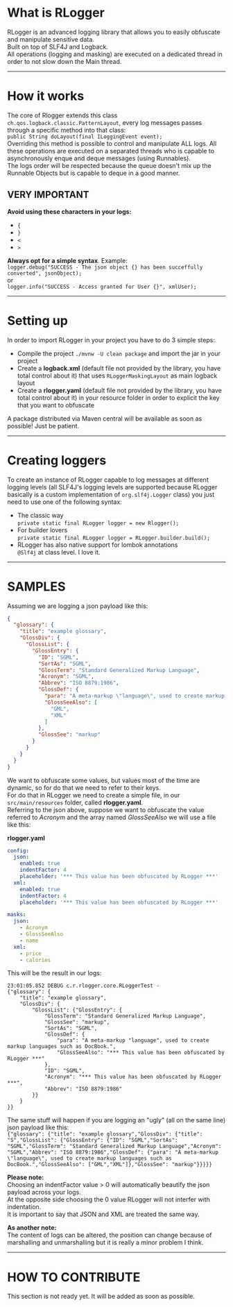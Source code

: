 # What is RLogger

RLogger is an advanced logging library that allows you to easily obfuscate and manipulate sensitive data.   
Built on top of SLF4J and Logback.  
All operations (logging and masking) are executed on a dedicated thread in order to not slow down the Main thread.

---

# How it works

The core of Rlogger extends this class ```ch.qos.logback.classic.PatternLayout```, every log messages passes through a
specific method into that class:  
```public String doLayout(final ILoggingEvent event);```  
Overriding this method is possible to control and manipulate ALL logs. All these operations are executed on a separated
threads who is capable to asynchronously enque and deque messages
(using Runnables).    
The logs order will be respected because the queue doesn't mix up the Runnable Objects but is capable to deque in a good
manner.

## VERY IMPORTANT

**Avoid using these characters in your logs:**

- `{`
- `}`
- `<`
- `>`

**Always opt for a simple syntax**. Example:    
```logger.debug("SUCCESS - The json object {} has been succeffully converted", jsonObject);```  
or  
```logger.info("SUCCESS - Access granted for User {}", xmlUser);```

---

# Setting up

In order to import RLogger in your project you have to do 3 simple steps:

- Compile the project ```./mvnw -U clean package``` and import the jar in your project
- Create a **logback.xml** (default file not provided by the library, you have total control about it) that uses
  ```RLoggerMaskingLayout``` as main logback layout
- Create a **rlogger.yaml** (default file not provided by the library, you have total control about it) in your resource
  folder in order to explicit the key that you want to obfuscate

A package distributed via Maven central will be available as soon as possible! Just be patient.

---

# Creating loggers

To create an instance of RLogger capable to log messages at different logging levels (all SLF4J's logging levels are
supported because RLogger basically is a custom implementation of `org.slf4j.Logger` class) you just need to use one of
the following syntax:

- The classic way  
  `private static final RLogger logger = new Rlogger();`
- For builder lovers   
  `private static final RLogger logger = RLogger.builder.build();`
- RLogger has also native support for lombok annotations  
  `@Slf4j` at class level. I love it.

---

# SAMPLES

Assuming we are logging a json payload like this:

```json
{
  "glossary": {
    "title": "example glossary",
    "GlossDiv": {
      "GlossList": {
        "GlossEntry": {
          "ID": "SGML",
          "SortAs": "SGML",
          "GlossTerm": "Standard Generalized Markup Language",
          "Acronym": "SGML",
          "Abbrev": "ISO 8879:1986",
          "GlossDef": {
            "para": "A meta-markup \"language\", used to create markup languages such as DocBook.",
            "GlossSeeAlso": [
              "GML",
              "XML"
            ]
          },
          "GlossSee": "markup"
        }
      }
    }
  }
}
```

We want to obfuscate some values, but values most of the time are dynamic, so for do that we need to refer to their
keys.    
For do that in RLogger we need to create a simple file, in our `src/main/resources` folder, called **rlogger.yaml**.  
Referring to the json above, suppose we want to obfuscate the value referred to *Acronym* and the array named
*GlossSeeAlso* we will use a file like this:

**rlogger.yaml**

```yaml
config:
  json:
    enabled: true
    indentFactor: 4
    placeholder: '*** This value has been obfuscated by RLogger ***'
  xml:
    enabled: true
    indentFactor: 4
    placeholder: '*** This value has been obfuscated by RLogger ***'

masks:
  json:
    - Acronym
    - GlossSeeAlso
    - name
  xml:
    - price
    - calories
```

This will be the result in our logs:

```
23:01:05.852 DEBUG c.r.rlogger.core.RLoggerTest - 
{"glossary": {
    "title": "example glossary",
    "GlossDiv": {
        "GlossList": {"GlossEntry": {
            "GlossTerm": "Standard Generalized Markup Language",
            "GlossSee": "markup",
            "SortAs": "SGML",
            "GlossDef": {
                "para": "A meta-markup "language", used to create markup languages such as DocBook.",
                "GlossSeeAlso": "*** This value has been obfuscated by RLogger ***"
            },
            "ID": "SGML",
            "Acronym": "*** This value has been obfuscated by RLogger ***",
            "Abbrev": "ISO 8879:1986"
        }}
    }
}}
```

The same stuff will happen if you are logging an "ugly" (all on the same line) json payload like this:      
```{"glossary": {"title": "example glossary","GlossDiv": {"title": "S","GlossList": {"GlossEntry": {"ID": "SGML","SortAs": "SGML","GlossTerm": "Standard Generalized Markup Language","Acronym": "SGML","Abbrev": "ISO 8879:1986","GlossDef": {"para": "A meta-markup \"language\", used to create markup languages such as DocBook.","GlossSeeAlso": ["GML","XML"]},"GlossSee": "markup"}}}}}```

**Please note:**     
Choosing an indentFactor value > 0 will automatically beautify the json payload across your logs.   
At the opposite side choosing the 0 value RLogger will not interfer with indentation.  
It is important to say that JSON and XML are treated the same way.

**As another note:**  
The content of logs can be altered, the position can change because of marshalling and unmarshalling but it is really a
minor problem I think.

---

# HOW TO CONTRIBUTE

This section is not ready yet. It will be added as soon as possible.